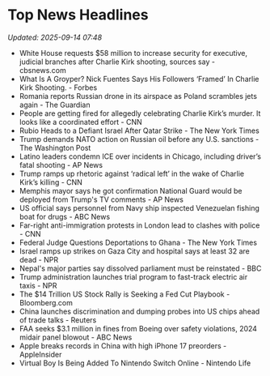 # Top News Headlines

_Updated: 2025-09-14 07:48_

- White House requests $58 million to increase security for executive, judicial branches after Charlie Kirk shooting, sources say - cbsnews.com
- What Is A Groyper? Nick Fuentes Says His Followers ‘Framed’ In Charlie Kirk Shooting. - Forbes
- Romania reports Russian drone in its airspace as Poland scrambles jets again - The Guardian
- People are getting fired for allegedly celebrating Charlie Kirk’s murder. It looks like a coordinated effort - CNN
- Rubio Heads to a Defiant Israel After Qatar Strike - The New York Times
- Trump demands NATO action on Russian oil before any U.S. sanctions - The Washington Post
- Latino leaders condemn ICE over incidents in Chicago, including driver’s fatal shooting - AP News
- Trump ramps up rhetoric against ‘radical left’ in the wake of Charlie Kirk’s killing - CNN
- Memphis mayor says he got confirmation National Guard would be deployed from Trump's TV comments - AP News
- US official says personnel from Navy ship inspected Venezuelan fishing boat for drugs - ABC News
- Far-right anti-immigration protests in London lead to clashes with police - CNN
- Federal Judge Questions Deportations to Ghana - The New York Times
- Israel ramps up strikes on Gaza City and hospital says at least 32 are dead - NPR
- Nepal's major parties say dissolved parliament must be reinstated - BBC
- Trump administration launches trial program to fast-track electric air taxis - NPR
- The $14 Trillion US Stock Rally is Seeking a Fed Cut Playbook - Bloomberg.com
- China launches discrimination and dumping probes into US chips ahead of trade talks - Reuters
- FAA seeks $3.1 million in fines from Boeing over safety violations, 2024 midair panel blowout - ABC News
- Apple breaks records in China with high iPhone 17 preorders - AppleInsider
- Virtual Boy Is Being Added To Nintendo Switch Online - Nintendo Life
